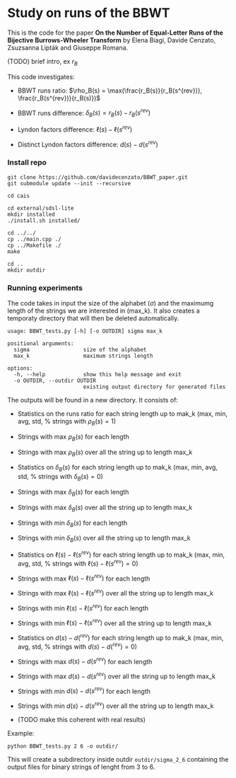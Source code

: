 # Study on runs of the BBWT

This is the code for the paper **On the Number of Equal-Letter Runs of the Bijective Burrows-Wheeler
Transform** by Elena Biagi, Davide Cenzato, Zsuzsanna Lipták and Giuseppe Romana.

(TODO) brief intro, ex $r_B$

This code investigates:
- BBWT runs ratio: $\rho_B(s) = \max(\frac{r_B(s)}{r_B(s^{rev})}, \frac{r_B(s^{rev})}{r_B(s)})$
* BBWT runs difference: $\delta_B(s) = r_B(s) - r_B(s^{rev})$
+ Lyndon factors difference: $\ell(s)-\ell(s^{rev})$
- Distinct Lyndon factors difference: $d(s)-d(s^{rev})$

### Install repo

```console
git clone https://github.com/davidecenzato/BBWT_paper.git
git submodule update --init --recursive

cd cais

cd external/sdsl-lite
mkdir installed
./install.sh installed/

cd ../../
cp ../main.cpp ./
cp ../Makefile ./
make 

cd ..
mkdir outdir
```

### Running experiments
The code takes in input the size of the alphabet ($\sigma$) and the maximumg length of the strings we are interested in (max_k).
It also creates a temporaty directory that will then be deleted automatically.
```
usage: BBWT_tests.py [-h] [-o OUTDIR] sigma max_k

positional arguments:
  sigma                 size of the alphabet
  max_k                 maximum strings length

options:
  -h, --help            show this help message and exit
  -o OUTDIR, --outdir OUTDIR
                        existing output directory for generated files
```

The outputs will be found in a new directory. It consists of:
- Statistics on the runs ratio for each string length up to mak_k (max, min, avg, std, % strings with $\rho_B(s)=1$)
* Strings with max $\rho_B(s)$ for each length
+ Strings with max $\rho_B(s)$ over all the string up to length max_k
- Statistics on $\delta_B(s)$ for each string length up to mak_k (max, min, avg, std, % strings with $\delta_B(s)=0$)
* Strings with max $\delta_B(s)$ for each length
+ Strings with max $\delta_B(s)$ over all the string up to length max_k
- Strings with min $\delta_B(s)$ for each length
* Strings with min $\delta_B(s)$ over all the string up to length max_k

- Statistics on $\ell(s)-\ell(s^{rev})$ for each string length up to mak_k (max, min, avg, std, % strings with $\ell(s)-\ell(s^{rev})=0$)
* Strings with max $\ell(s)-\ell(s^{rev})$ for each length
+ Strings with max $\ell(s)-\ell(s^{rev})$ over all the string up to length max_k
- Strings with min $\ell(s)-\ell(s^{rev})$ for each length
* Strings with min $\ell(s)-\ell(s^{rev})$ over all the string up to length max_k

- Statistics on $d(s)-d(^{rev})$ for each string length up to mak_k (max, min, avg, std, % strings with $d(s)-d(^{rev})=0$)
* Strings with max $d(s)-d(s^{rev})$ for each length
+ Strings with max $d(s)-d(s^{rev})$ over all the string up to length max_k
- Strings with min $d(s)-d(s^{rev})$ for each length
* Strings with min $d(s)-d(s^{rev})$ over all the string up to length max_k

+ (TODO make this coherent with real results)

Example:
``` console
python BBWT_tests.py 2 6 -o outdir/
```
This will create a subdirectory inside outdir ``` outdir/sigma_2_6 ``` containing the output files for binary strings of lenght from 3 to 6. 